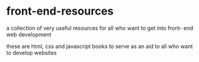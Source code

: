 # front-end-resources
a collection of very useful resources for all who want to get into front- end web development

these are html, css and javascript books to serve as an aid to all who want to develop websites
